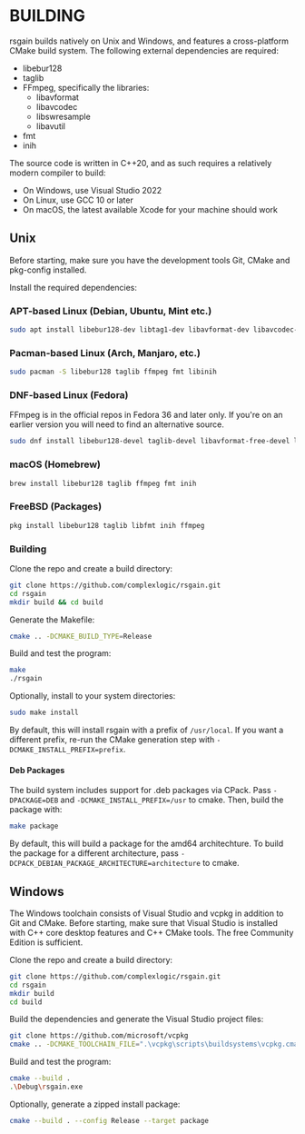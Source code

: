 # BUILDING

rsgain builds natively on Unix and Windows, and features a cross-platform CMake build system. The following external dependencies are required:

- libebur128
- taglib
- FFmpeg, specifically the libraries:
    + libavformat
    + libavcodec
    + libswresample
    + libavutil
- fmt
- inih

The source code is written in C++20, and as such requires a relatively modern compiler to build:

- On Windows, use Visual Studio 2022
- On Linux, use GCC 10 or later
- On macOS, the latest available Xcode for your machine should work

## Unix

Before starting, make sure you have the development tools Git, CMake and pkg-config installed.

Install the required dependencies:

### APT-based Linux (Debian, Ubuntu, Mint etc.)

```bash
sudo apt install libebur128-dev libtag1-dev libavformat-dev libavcodec-dev libswresample-dev libavutil-dev libfmt-dev libinih-dev
```

### Pacman-based Linux (Arch, Manjaro, etc.)

```bash
sudo pacman -S libebur128 taglib ffmpeg fmt libinih
```

### DNF-based Linux (Fedora)

FFmpeg is in the official repos in Fedora 36 and later only. If you're on an earlier version you will need to find an alternative source.

```bash
sudo dnf install libebur128-devel taglib-devel libavformat-free-devel libavcodec-free-devel libswresample-free-devel libavutil-free-devel fmt-devel inih-devel
```

### macOS (Homebrew)

```bash
brew install libebur128 taglib ffmpeg fmt inih 
```

### FreeBSD (Packages)

```bash
pkg install libebur128 taglib libfmt inih ffmpeg
```

### Building

Clone the repo and create a build directory:

```bash
git clone https://github.com/complexlogic/rsgain.git
cd rsgain
mkdir build && cd build
```

Generate the Makefile:

```bash
cmake .. -DCMAKE_BUILD_TYPE=Release
```

Build and test the program:

```bash
make
./rsgain
```

Optionally, install to your system directories:

```bash
sudo make install
```

By default, this will install rsgain with a prefix of `/usr/local`. If you want a different prefix, re-run the CMake generation step with `-DCMAKE_INSTALL_PREFIX=prefix`.

#### Deb Packages

The build system includes support for .deb packages via CPack. Pass `-DPACKAGE=DEB` and `-DCMAKE_INSTALL_PREFIX=/usr` to cmake. Then, build the package with:

```bash
make package
```

By default, this will build a package for the amd64 architechture. To build the package for a different architecture, pass `-DCPACK_DEBIAN_PACKAGE_ARCHITECTURE=architecture` to cmake.

## Windows

The Windows toolchain consists of Visual Studio and vcpkg in addition to Git and CMake. Before starting, make sure that Visual Studio is installed with C++ core desktop features and C++ CMake tools. The free Community Edition is sufficient.

Clone the repo and create a build directory:

```bash
git clone https://github.com/complexlogic/rsgain.git
cd rsgain
mkdir build
cd build
```

Build the dependencies and generate the Visual Studio project files:

```bash
git clone https://github.com/microsoft/vcpkg
cmake .. -DCMAKE_TOOLCHAIN_FILE=".\vcpkg\scripts\buildsystems\vcpkg.cmake" DVCPKG_OVERLAY_TRIPLETS="..\config\vcpkg_triplets" -DVCPKG_TARGET_TRIPLET="custom-triplet"
```

Build and test the program:

```bash
cmake --build .
.\Debug\rsgain.exe
```

Optionally, generate a zipped install package:

```bash
cmake --build . --config Release --target package
```
